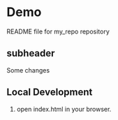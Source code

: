 # Demo

README file for my_repo repository

## subheader

Some changes

## Local Development

1. open index.html in your browser.